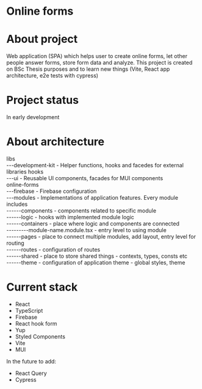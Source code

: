 # Online forms

# About project
Web application (SPA) which helps user to create online forms, let other people answer forms, store form data and analyze.
This project is created on BSc Thesis purposes and to learn new things (Vite, React app architecture, e2e tests with cypress)

# Project status
In early development

# About architecture
libs\
---development-kit - Helper functions, hooks and facedes for external libraries hooks\
---ui - Reusable UI components, facades for MUI components\
online-forms\
---firebase - Firebase configuration\
---modules - Implementations of application features. Every module includes\
------components - components related to specific module\
------logic - hooks with implemented module logic\
------containers - place where logic and components are connected\
---------module-name.module.tsx - entry level to using module\
------pages - place to connect multiple modules, add layout, entry level for routing\
------routes - configuration of routes\
------shared - place to store shared things - contexts, types, consts etc\
------theme - configuration of application theme - global styles, theme
   
# Current stack
- React
- TypeScript
- Firebase
- React hook form
- Yup
- Styled Components
- Vite
- MUI

In the future to add:
- React Query
- Cypress
